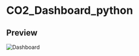 # CO2_Dashboard_python
## Preview
![Dashboard](https://user-images.githubusercontent.com/43207508/159651374-e68e9537-b3fa-4a88-bd48-ede2309cdb4b.png)
